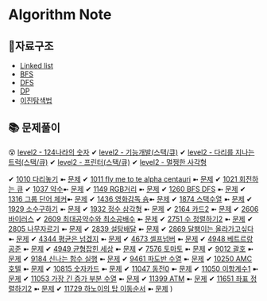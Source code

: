 # Algorithm Note

## 📁자료구조

- [Linked list](https://github.com/yooooonk/algorithm-note/blob/main/structure/linkedList.py)
- [BFS](https://github.com/yooooonk/algorithm-note/blob/main/structure/BFS.py)
- [DFS](https://github.com/yooooonk/algorithm-note/blob/main/structure/DFS.py)
- [DP](https://github.com/yooooonk/algorithm-note/blob/main/structure/DP.py)
- [이진탐색법](https://github.com/yooooonk/algorithm-note/blob/main/structure/biarySearch.py)

## 📚 문제풀이

😵 [level2 - 124나라의 숫자](https://github.com/yooooonk/algorithm-note/blob/main/p2_124world.html)
✔ [level2 - 기능개발(스택/큐)](https://github.com/yooooonk/algorithm-note/blob/main/p2_develope.py)
✔ [level2 - 다리를 지나는 트럭(스택/큐)](https://github.com/yooooonk/algorithm-note/blob/main/p_bridge.py)
✔ [level2 - 프린터(스택/큐)](https://github.com/yooooonk/algorithm-note/blob/main/p2_printer.py)
✔ [level2 - 멀쩡한 사각형](https://github.com/yooooonk/algorithm-note/blob/main/p2_square.html)

✔ [1010 다리놓기](https://github.com/yooooonk/algorithm-note/blob/main/1011.py) ➼ [문제](https://www.acmicpc.net/problem/1010)
✔ [1011 fly me to te alpha centauri](https://github.com/yooooonk/algorithm-note/blob/main/1011.py) ➼ [문제](https://www.acmicpc.net/problem/1011)
✔ [1021 회전하는 큐](https://github.com/yooooonk/algorithm-note/blob/main/1021.py)
✔ [1037 약수](https://github.com/yooooonk/algorithm-note/blob/main/1037.py)➼ [문제](https://www.acmicpc.net/problem/1037)
✔ [1149 RGB거리](https://github.com/yooooonk/algorithm-note/blob/main/1149.py) ➼ [문제](https://www.acmicpc.net/problem/1149)
✔ [1260 BFS DFS](https://github.com/yooooonk/algorithm-note/blob/main/1260.py) ➼ [문제](https://www.acmicpc.net/problem/1260)
✔ [1316 그룹 단어 체커](https://github.com/yooooonk/algorithm-note/blob/main/1316.py)➼ [문제](https://www.acmicpc.net/problem/1316)
✔ [1436 영화감독 숌](https://github.com/yooooonk/algorithm-note/blob/main/1436.py)➼ [문제](https://www.acmicpc.net/problem/1436)
✔ [1874 스택수열](https://github.com/yooooonk/algorithm-note/blob/main/1874.py) ➼ [문제](https://www.acmicpc.net/problem/1874)
✔ [1929 소수구하기](https://github.com/yooooonk/algorithm-note/blob/main/1929.py) ➼ [문제](https://www.acmicpc.net/problem/1929)
✔ [1932 정수 삼각형](https://github.com/yooooonk/algorithm-note/blob/main/1932.py) ➼ [문제](https://www.acmicpc.net/problem/1932)
✔ [2164 카드2](https://github.com/yooooonk/algorithm-note/blob/main/2164.py) ➼ [문제](https://www.acmicpc.net/problem/2164)
✔ [2606 바이러스](https://github.com/yooooonk/algorithm-note/blob/main/2606.py)
✔ [2609 최대공약수와 최소공배수](https://github.com/yooooonk/algorithm-note/blob/main/2609.py) ➼ [문제](https://www.acmicpc.net/problem/2609)
✔ [2751 수 정렬하기2](https://github.com/yooooonk/algorithm-note/blob/main/2751.py) ➼ [문제](https://www.acmicpc.net/problem/2751)
✔ [2805 나무자르기](https://github.com/yooooonk/algorithm-note/blob/main/2805.py) ➼ [문제](https://www.acmicpc.net/problem/2805)
✔ [2839 설탕배달](https://github.com/yooooonk/algorithm-note/blob/main/2839.py) ➼ [문제](https://www.acmicpc.net/problem/2839)
✔ [2869 달팽이는 올라가고싶다](https://github.com/yooooonk/algorithm-note/blob/main/2869.py) ➼ [문제](https://www.acmicpc.net/problem/2869)
✔ [4344 평균은 넘겠지](https://github.com/yooooonk/algorithm-note/blob/main/4344.py) ➼ [문제](https://www.acmicpc.net/problem/4344)
✔ [4673 셀프넘버](https://github.com/yooooonk/algorithm-note/blob/main/4673.py) ➼ [문제](https://www.acmicpc.net/problem/4673)
✔ [4948 베트르랑 공준](https://github.com/yooooonk/algorithm-note/blob/main/4948.py) ➼ [문제](https://www.acmicpc.net/problem/4948)
✔ [4949 균형잡힌 세상](https://github.com/yooooonk/algorithm-note/blob/main/4949.py) ➼ [문제](https://www.acmicpc.net/problem/4949)
✔ [7576 토마토](https://github.com/yooooonk/algorithm-note/blob/main/7576.py) ➼ [문제](https://www.acmicpc.net/problem/7576)
✔ [9012 괄호](https://github.com/yooooonk/algorithm-note/blob/main/9012.py) ➼ [문제](https://www.acmicpc.net/problem/9012)
✔ [9184 신나는 함수 실행](https://github.com/yooooonk/algorithm-note/blob/main/9184.py) ➼ [문제](https://www.acmicpc.net/problem/9184)
✔ [9461 파도반 수열](https://github.com/yooooonk/algorithm-note/blob/main/9461.py) ➼ [문제](https://www.acmicpc.net/problem/9461)
✔ [10250 AMC 호텔](https://github.com/yooooonk/algorithm-note/blob/main/10250.py) ➼ [문제](https://www.acmicpc.net/problem/10250)
✔ [10815 숫자카드](https://github.com/yooooonk/algorithm-note/blob/main/10815.py) ➼ [문제](https://www.acmicpc.net/problem/10815)
✔ [11047 동전0](https://github.com/yooooonk/algorithm-note/blob/main/11047.py) ➼ [문제](https://www.acmicpc.net/problem/11047)
✔ [11050 이항계수1](https://github.com/yooooonk/algorithm-note/blob/main/11050.py) ➼ [문제](https://www.acmicpc.net/problem/11050)
✔ [11053 가장 긴 증가 부분 수열](https://github.com/yooooonk/algorithm-note/blob/main/11053.py) ➼ [문제](https://www.acmicpc.net/problem/11053)
✔ [11399 ATM](https://github.com/yooooonk/algorithm-note/blob/main/11399.py) ➼ [문제](https://www.acmicpc.net/problem/11399)
✔ [11651 좌표 정렬하기2](https://github.com/yooooonk/algorithm-note/blob/main/11651.py) ➼ [문제](https://www.acmicpc.net/problem/11651)
✔ [11729 하노이의 탑 이동순서](https://github.com/yooooonk/algorithm-note/blob/main/11729.py) ➼ [문제](https://www.acmicpc.net/problem/11729)
)
